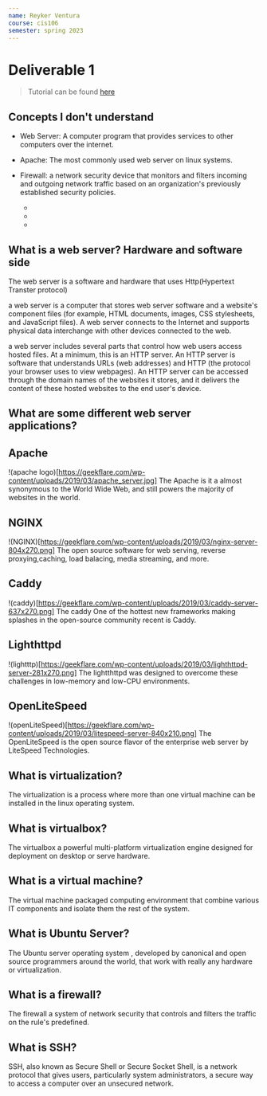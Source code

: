 ```yaml
---
name: Reyker Ventura
course: cis106
semester: spring 2023
---
```


# Deliverable 1

> Tutorial can be found [here](https://www.digitalocean.com/community/tutorials/how-to-install-the-apache-web-server-on-ubuntu-22-04)

## Concepts I don't understand 

* Web Server: A computer program that provides services to other computers over the internet.
  
* Apache: The most commonly used web server on linux systems.
  
* Firewall: a network security device that monitors and filters incoming and outgoing network traffic based on an organization's previously established security policies. 
  
  *
  *
  *


## What is a web server? Hardware and software side
The web server is a software and hardware that uses Http(Hypertext Transter protocol)

a web server is a computer that stores web server software and a website's component files (for example, HTML documents, images, CSS stylesheets, and JavaScript files). A web server connects to the Internet and supports physical data interchange with other devices connected to the web.

a web server includes several parts that control how web users access hosted files. At a minimum, this is an HTTP server. An HTTP server is software that understands URLs (web addresses) and HTTP (the protocol your browser uses to view webpages). An HTTP server can be accessed through the domain names of the websites it stores, and it delivers the content of these hosted websites to the end user's device.
## What are some different web server applications?

## Apache 
!(apache logo)[https://geekflare.com/wp-content/uploads/2019/03/apache_server.jpg] The Apache is it a almost synonymous to the World Wide Web, and still powers the majority of websites in the world.

## NGINX
!(NGINX)[https://geekflare.com/wp-content/uploads/2019/03/nginx-server-804x270.png] The open source software for web serving, reverse proxying,caching, load balacing, media streaming, and more.

## Caddy
!(caddy)[https://geekflare.com/wp-content/uploads/2019/03/caddy-server-637x270.png] The caddy One of the hottest new frameworks making splashes in the open-source community recent is Caddy.

## Lighthttpd
!(lightttp)[https://geekflare.com/wp-content/uploads/2019/03/lighthttpd-server-281x270.png] The lightthttpd was designed to overcome these challenges in low-memory and low-CPU environments.

## OpenLiteSpeed 
!(openLiteSpeed)[https://geekflare.com/wp-content/uploads/2019/03/litespeed-server-840x210.png] The OpenLiteSpeed is the open source flavor of the enterprise web server by LiteSpeed Technologies.


## What is virtualization?
The  virtualization is a process where more than one virtual machine can be installed in the linux operating system.

## What is virtualbox?
The virtualbox a powerful multi-platform virtualization engine designed for deployment on desktop or serve hardware.

## What is a virtual machine?
 The virtual machine packaged computing environment that combine various IT components and isolate them the rest of the system. 

## What is Ubuntu Server?
The Ubuntu server operating system , developed by canonical and open source programmers around the world, that work with really any hardware or virtualization.

## What is a firewall?
The firewall a system of network security that controls and filters the traffic on the rule's predefined.

## What is SSH?
SSH, also known as Secure Shell or Secure Socket Shell, is a network protocol that gives users, particularly system administrators, a secure way to access a computer over an unsecured network.


